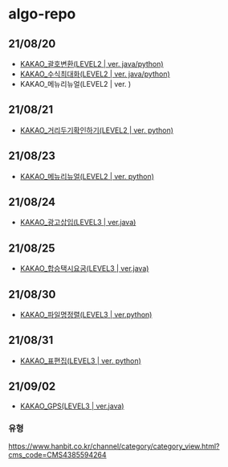 # algo-repo

## 21/08/20

- [KAKAO\_괄호변환(LEVEL2 | ver. java/python)](https://github.com/lllilllilllilili/2021-algo-repo/tree/master/KAKAO/%EA%B4%84%ED%98%B8%EB%B3%80%ED%99%98)
- [KAKAO\_수식최대화(LEVEL2 | ver. java/python)](https://github.com/lllilllilllilili/2021-algo-repo/tree/master/KAKAO/%EC%88%98%EC%8B%9D%EC%B5%9C%EB%8C%80%ED%99%94)
- KAKAO\_메뉴리뉴얼(LEVEL2 | ver. )

## 21/08/21

- [KAKAO\_거리두기확인하기(LEVEL2 | ver. python)](https://github.com/lllilllilllilili/2021-algo-repo/tree/master/KAKAO/%EA%B1%B0%EB%A6%AC%EB%91%90%EA%B8%B0%ED%99%95%EC%9D%B8%ED%95%98%EA%B8%B0)

## 21/08/23

- [KAKAO\_메뉴리뉴얼(LEVEL2 | ver. python)](https://github.com/lllilllilllilili/2021-algo-repo/blob/master/KAKAO/menu%2Brenewal.py)

## 21/08/24

- [KAKAO\_광고삽입(LEVEL3 | ver.java)](https://github.com/lllilllilllilili/2021-algo-repo/blob/master/KAKAO/%EA%B4%91%EA%B3%A0%EC%82%BD%EC%9E%85/%EA%B4%91%EA%B3%A0%EC%82%BD%EC%9E%85.java)

## 21/08/25

- [KAKAO\_합승택시요굼(LEVEL3 | ver.java)](https://github.com/lllilllilllilili/2021-algo-repo/blob/master/KAKAO/%ED%95%A9%EC%8A%B9%ED%83%9D%EC%8B%9C%EC%9A%94%EA%B8%88/%ED%95%A9%EC%8A%B9%ED%83%9D%EC%8B%9C%EC%9A%94%EA%B8%88.java)

## 21/08/30

- [KAKAO\_파일명정렬(LEVEL3 | ver.python)](https://github.com/lllilllilllilili/2021-algo-repo/blob/master/KAKAO/%ED%8C%8C%EC%9D%BC%EB%AA%85%EC%A0%95%EB%A0%AC/%ED%8C%8C%EC%9D%BC%EB%AA%85%EC%A0%95%EB%A0%AC.py)

## 21/08/31

- [KAKAO\_표편집(LEVEL3 | ver. python)](https://github.com/lllilllilllilili/2021-algo-repo/blob/master/KAKAO/%ED%91%9C%ED%8E%B8%EC%A7%91/%ED%91%9C%ED%8E%B8%EC%A7%91.py)

## 21/09/02

- [KAKAO_GPS(LEVEL3 | ver.java)]()

### 유형

https://www.hanbit.co.kr/channel/category/category_view.html?cms_code=CMS4385594264
